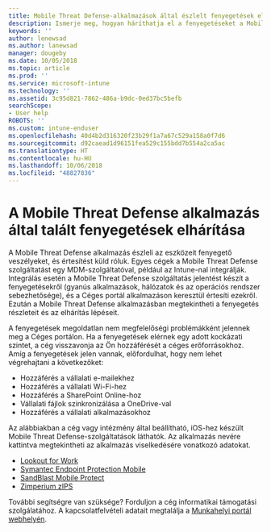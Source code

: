 ```yaml
---
title: Mobile Threat Defense-alkalmazások által észlelt fenyegetések elhárítása iOS-en | Microsoft Docs
description: Ismerje meg, hogyan háríthatja el a fenyegetéseket a Mobile Threat Defense alkalmazással iOS-en.
keywords: ''
author: lenewsad
ms.author: lanewsad
manager: dougeby
ms.date: 10/05/2018
ms.topic: article
ms.prod: ''
ms.service: microsoft-intune
ms.technology: ''
ms.assetid: 3c95d821-7862-486a-b9dc-0ed37bc5befb
searchScope:
- User help
ROBOTS: ''
ms.custom: intune-enduser
ms.openlocfilehash: 40d4b2d316320f23b29f1a7a67c529a158a0f7d6
ms.sourcegitcommit: d92caead1d96151fea529c155bdd7b554a2ca5ac
ms.translationtype: HT
ms.contentlocale: hu-HU
ms.lasthandoff: 10/06/2018
ms.locfileid: "48827836"
---
```

# <a name="resolve-a-threat-found-by-a-mobile-threat-defense-app"></a>A Mobile Threat Defense alkalmazás által talált fenyegetések elhárítása

A Mobile Threat Defense alkalmazás észleli az eszközeit fenyegető veszélyeket, és értesítést küld róluk. Egyes cégek a Mobile Threat Defense szolgáltatást egy MDM-szolgáltatóval, például az Intune-nal integrálják. Integrálás esetén a Mobile Threat Defense szolgáltatás jelentést készít a fenyegetésekről (gyanús alkalmazások, hálózatok és az operációs rendszer sebezhetősége), és a Céges portál alkalmazáson keresztül értesíti ezekről. Ezután a Mobile Threat Defense alkalmazásban megtekintheti a fenyegetés részleteit és az elhárítás lépéseit.  

A fenyegetések megoldatlan nem megfelelőségi problémákként jelennek meg a Céges portálon. Ha a fenyegetések elérnek egy adott kockázati szintet, a cég visszavonja az Ön hozzáférését a céges erőforrásokhoz. Amíg a fenyegetések jelen vannak, előfordulhat, hogy nem lehet végrehajtani a következőket:  

* Hozzáférés a vállalati e-mailekhez
* Hozzáférés a vállalati Wi-Fi-hez
* Hozzáférés a SharePoint Online-hoz
* Vállalati fájlok szinkronizálása a OneDrive-val
* Hozzáférés a vállalati alkalmazásokhoz

Az alábbiakban a cég vagy intézmény által beállítható, iOS-hez készült Mobile Threat Defense-szolgáltatások láthatók. Az alkalmazás nevére kattintva megtekintheti az alkalmazás viselkedésére vonatkozó adatokat. 


* [Lookout for Work](you-need-to-resolve-a-threat-found-by-lookout-for-work-ios.md)
* [Symantec Endpoint Protection Mobile](you-need-to-resolve-a-threat-found-by-skycure-ios.md)
* [SandBlast Mobile Protect](you-need-to-resolve-a-threat-found-by-checkpoint-ios.md)
* [Zimperium zIPS](you-need-to-resolve-a-threat-found-by-zips-ios.md)

További segítségre van szüksége? Forduljon a cég informatikai támogatási szolgálatához. A kapcsolatfelvételi adatait megtalálja a [Munkahelyi portál webhelyén](https://go.microsoft.com/fwlink/?linkid=2010980).  

